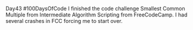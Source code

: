 Day43 #100DaysOfCode I finished the code challenge Smallest Common Multiple from Intermediate Algorithm Scripting from FreeCodeCamp. I had several crashes in FCC forcing me to start over.